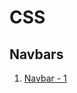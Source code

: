 # CSS

## Navbars
1. [Navbar - 1](https://vigneshvaranasi.github.io/FSWD/02-CSS/Navbars/01-Navbar.html)